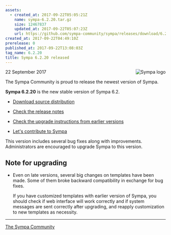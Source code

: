 ```yaml
---
assets:
  - created_at: 2017-09-22T05:05:21Z
    name: sympa-6.2.20.tar.gz
    size: 12467837
    updated_at: 2017-09-22T05:07:23Z
    url: https://github.com/sympa-community/sympa/releases/download/6.2.20/sympa-6.2.20.tar.gz
created_at: 2017-09-22T04:49:10Z
prerelease: 0
published_at: 2017-09-22T13:08:03Z
tag_name: 6.2.20
title: Sympa 6.2.20 released
---
```


<img align="right" src="https://www.sympa.org/_media/logos/old/sympa_multi_150x121.png" title="Sympa logo"/> 22 September 2017

The Sympa Community is proud to release the newest  version of Sympa.

**Sympa 6.2.20** is the new stable version of Sympa 6.2.
- [Download source distribution](https://github.com/sympa-community/sympa/releases/download/6.2.20/sympa-6.2.20.tar.gz)
- [Check the release notes](https://github.com/sympa-community/sympa/blob/6.2.20/NEWS.md)
- [Check the upgrade instructions from earlier versions](https://www.sympa.org/faq/upgrade-to-v6.2)

- [Let's contribute to Sympa](https://github.com/sympa-community/sympa/blob/6.2.20/CONTRIBUTING.md)

This version includes several bug fixes along with improvements. Administrators are encouraged to upgrade Sympa to this version.

Note for upgrading
---------------------

* Even on late versions, several big changes on templates have been made.  Some of them broke backward compatibility in exchange for bug fixes. 

  If you have customized templates with earlier version of Sympa, you should check if web interface will work correctly and if system messages are sent correctly after upgrading, and reapply customization to new templates as necessity.

----
[The Sympa Community](https://github.com/sympa-community)
